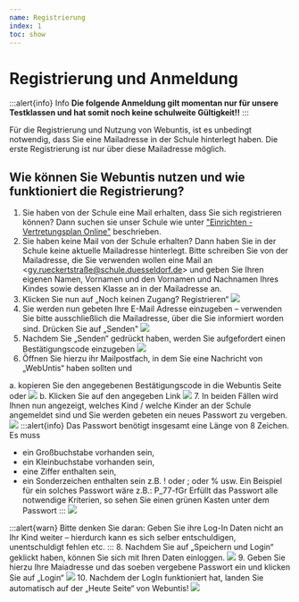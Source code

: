 ```yaml
---
name: Registrierung
index: 1
toc: show
---
```


# Registrierung und Anmeldung

:::alert{info}
Info
**Die folgende Anmeldung gilt momentan nur für unsere Testklassen und hat somit noch keine schulweite Gültigkeit!!**
:::


Für die Registrierung und Nutzung von Webuntis, ist es unbedingt notwendig, dass Sie eine Mailadresse in der Schule hinterlegt haben. Die erste Registrierung ist nur über diese Mailadresse möglich.

## Wie können Sie Webuntis nutzen und wie funktioniert die Registrierung?
1. Sie haben von der Schule eine Mail erhalten, dass Sie sich registrieren können? Dann suchen sie unser Schule wie unter ["Einrichten - Vertretungsplan Online"](https://hornse.edugit.io/Anleitungen/webuntis/arbeitenMitWebuntis) beschrieben. 
2. Sie haben keine Mail von der Schule erhalten? Dann haben Sie in der Schule keine aktuelle Mailadresse hinterlegt. Bitte schreiben Sie von der Mailadresse, die Sie verwenden wollen eine Mail an <gy.rueckertstraße@schule.duesseldorf.de> und geben Sie Ihren eigenen Namen, Vornamen und den Vornamen und Nachnamen Ihres Kindes sowie dessen Klasse an in der Mailadresse an.
3. Klicken Sie nun auf „Noch keinen Zugang? Registrieren“
![](/Bilder/webuntis/webuntis_zugang_Eltern.png)
4. Sie werden nun gebeten Ihre E-Mail Adresse einzugeben – verwenden Sie bitte ausschließlich die Mailadresse, über die Sie informiert worden sind. Drücken Sie auf „Senden"
![](/Bilder/webuntis/webuntis_zugang_Eltern2.png)
5. Nachdem Sie „Senden“ gedrückt haben, werden Sie aufgefordert einen Bestätigungscode einzugeben
![](/Bilder/webuntis/webuntis_zugang_Eltern3.png)
6. Öffnen Sie hierzu ihr Mailpostfach, in dem Sie eine Nachricht von „WebUntis“ haben sollten und 

a. kopieren Sie den angegebenen Bestätigungscode in die Webuntis Seite oder
![](/Bilder/webuntis/webuntis_zugang_Eltern4.png)
b. Klicken Sie auf den angegeben Link
![](/Bilder/webuntis/webuntis_zugang_Eltern5.png)
 7. In beiden Fällen wird Ihnen nun angezeigt, welches Kind / welche Kinder an der Schule angemeldet sind und Sie werden gebeten ein neues Passwort zu vergeben.
![](/Bilder/webuntis/webuntis_zugang_Eltern6.png)
:::alert{info}
Das Passwort benötigt insgesamt eine Länge von 8 Zeichen. Es muss
+ ein Großbuchstabe vorhanden sein,
+ ein Kleinbuchstabe vorhanden sein,
+ eine Ziffer enthalten sein,
+ ein Sonderzeichen enthalten sein z.B. ! oder ; oder % usw.
Ein Beispiel für ein solches Passwort wäre z.B.: P_77-fGr
Erfüllt das Passwort alle notwendige Kriterien, so sehen Sie einen grünen Kasten unter dem Passwort
:::
![](/Bilder/webuntis/webuntis_zugang_Eltern7.png)

:::alert{warn}
Bitte denken Sie daran: Geben Sie ihre Log-In Daten nicht an Ihr Kind weiter – hierdurch kann es sich selber entschuldigen, unentschuldigt fehlen etc.
:::
8. Nachdem Sie auf „Speichern und Login“ geklickt haben, können Sie sich mit Ihren Daten einloggen.
![](//Bilder/webuntis/webuntis_zugang_Eltern8.png)
9.  Geben Sie hierzu Ihre Maiadresse und das soeben vergebene Passwort ein und klicken Sie auf „Login“
![](/Bilder/webuntis/webuntis_zugang_Elternn9.png)
10. Nachdem der LogIn funktioniert hat, landen Sie automatisch auf der „Heute Seite“ von Webuntis!
![](/Bilder/webuntis/webuntis_zugang_Eltern10.png)